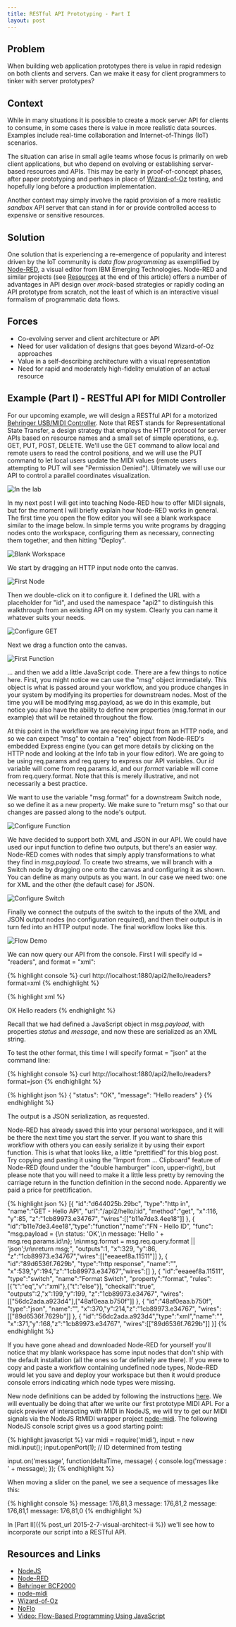 ```yaml
---
title: RESTful API Prototyping - Part I
layout: post
---
```


## Problem

When building web application prototypes there is value in rapid redesign on both clients and servers. Can we make it easy for client programmers to tinker with server prototypes?

## Context

While in many situations it is possible to create a mock server API for clients to consume, in some cases there is value in more realistic data sources. Examples include real-time collaboration and Internet-of-Things (IoT) scenarios.

The situation can arise in small agile teams whose focus is primarily on web client applications, but who depend on evolving or establishing server-based resources and APIs. This may be early in proof-of-concept phases, after paper prototyping and perhaps in place of [Wizard-of-Oz](http://www.usabilitybok.org/wizard-of-oz) testing, and hopefully long before a production implementation.

Another context may simply involve the rapid provision of a more realistic *sandbox* API server that can stand in for or provide controlled access to expensive or sensitive resources.

## Solution

One solution that is experiencing a re-emergence of popularity and interest driven by the IoT community is *data flow programming* as exemplified by [Node-RED](http://nodered.org/), a visual editor from IBM Emerging Technologies. Node-RED and similar projects (see [Resources](#Resources) at the end of this article) offers a number of advantages in API design over *mock*-based strategies or rapidly coding an API prototype from scratch, not the least of which is an interactive visual formalism of programmatic data flows.

## Forces

* Co-evolving server and client architecture or API
* Need for user validation of designs that goes beyond Wizard-of-Oz approaches
* Value in a self-describing architecture with a visual representation
* Need for rapid and moderately high-fidelity emulation of an actual resource

## Example (Part I) - RESTful API for MIDI Controller

For our upcoming example, we will design a RESTful API for a motorized [Behringer USB/MIDI Controller](http://www.behringer.com/EN/Products/BCF2000.aspx). Note that REST stands for Representational State Transfer, a design strategy that employs the HTTP protocol for server APIs based on resource names and a small set of simple operations, e.g. GET, PUT, POST, DELETE. We'll use the GET command to allow local and remote users to read the control positions, and we will use the PUT command to let local users update the MIDI values (remote users attempting to PUT will see "Permission Denied"). Ultimately we will use our API to control a parallel coordinates visualization.

![In the lab]({{site.url}}/img/demo2_sm.jpg)

In my next post I will get into teaching Node-RED how to offer MIDI signals, but for the moment I will briefly explain how Node-RED works in general. The first time you open the flow editor you will see a blank workspace similar to the image below. In simple terms you write programs by dragging nodes onto the workspace, configuring them as necessary, connecting them together, and then hitting "Deploy".

![Blank Workspace]({{site.url}}/img/hello_blank.png)

We start by dragging an HTTP input node onto the canvas.

![First Node]({{site.url}}/img/hello_input.png)

Then we double-click on it to configure it. I defined the URL with a placeholder for "id", and used the namespace "api2" to distinguish this walkthrough from an existing API on my system. Clearly you can name it whatever suits your needs.

![Configure GET]({{site.url}}/img/hello_GET.png)

Next we drag a function onto the canvas.

![First Function]({{site.url}}/img/hello_FN_drag.png)

... and then we add a little JavaScript code. There are a few things to notice here. First, you might notice we can use the "msg" object immediately. This object is what is passed around your workflow, and you produce changes in your system by modifying its properties for downstream nodes. Most of the time you will be modifying msg.payload, as we do in this example, but notice you also have the ability to define new properties (msg.format in our example) that will be retained throughout the flow.

At this point in the workflow we are receiving input from an HTTP node, and so we can expect "msg" to contain a "req" object from Node-RED's embedded Express engine (you can get more details by clicking on the HTTP node and looking at the Info tab in your flow editor). We are going to be using req.params and req.query to express our API variables. Our *id* variable will come from req.params.id, and our *format* variable will come from req.query.format. Note that this is merely illustrative, and not necessarily a best practice.

We want to use the variable "msg.format" for a downstream Switch node, so we define it as a new property. We make sure to "return msg" so that our changes are passed along to the node's output.

![Configure Function]({{site.url}}/img/hello_FN.png)

We have decided to support both XML and JSON in our API. We could have used our input function to define two outputs, but there's an easier way. Node-RED comes with nodes that simply apply transformations to what they find in *msg.payload*. To create two streams, we will branch with a Switch node by dragging one onto the canvas and configuring it as shown. You can define as many outputs as you want. In our case we need two: one for XML and the other (the default case) for JSON.

![Configure Switch]({{site.url}}/img/hello_switch.png)

Finally we connect the outputs of the switch to the inputs of the XML and JSON output nodes (no configuration required), and then their output is in turn fed into an HTTP output node. The final workflow looks like this.

![Flow Demo]({{site.url}}/img/hello_flow.png)

We can now query our API from the console. First I will specify id = "readers", and format = "xml":

{% highlight console %}
curl http://localhost:1880/api2/hello/readers?format=xml
{% endhighlight %}

{% highlight xml %}
<?xml version="1.0" encoding="UTF-8" standalone="yes"?>
<root>
  <status>OK</status>
  <message>Hello readers</message>
</root>
{% endhighlight %}

Recall that we had defined a JavaScript object in *msg.payload*, with properties *status* and *message*, and now these are serialized as an XML string.

To test the other format, this time I will specify format = "json" at the command line:

{% highlight console %}
curl http://localhost:1880/api2/hello/readers?format=json
{% endhighlight %}

{% highlight json %}
{
  "status": "OK",
  "message": "Hello readers"
}
{% endhighlight %}

The output is a JSON serialization, as requested.

Node-RED has already saved this into your personal workspace, and it will be there the next time you start the server. If you want to share this workflow with others you can easily serialize it by using their export function. This is what that looks like, a little "prettified" for this blog post. Try copying and pasting it using the "Import from ... Clipboard" feature of Node-RED (found under the "double hamburger" icon, upper-right), but please note that you will need to make it a little less pretty by removing the carriage return in the function definition in the second node. Apparently we paid a price for prettification.

{% highlight json %}
[{
  "id":"d644025b.29bc", "type":"http in", "name":"GET - Hello API",
  "url":"/api2/hello/:id",
  "method":"get", "x":116, "y":85,
  "z":"1cb89973.e34767", "wires":[["b11e7de3.4ee18"]]
},
{
  "id":"b11e7de3.4ee18","type":"function","name":"FN - Hello ID",
  "func": "msg.payload = {\n  status: 'OK',\n  message: 'Hello ' + msg.req.params.id\n};
  \n\nmsg.format = msg.req.query.format || 'json';\n\nreturn msg;",
  "outputs":1, "x":329, "y":86,
  "z":"1cb89973.e34767","wires":[["eeaeef8a.11511"]]
},
{
  "id":"89d6536f.7629b", "type":"http response", "name":"",
  "x":539,"y":194,"z":"1cb89973.e34767","wires":[]
},
{
  "id":"eeaeef8a.11511", "type":"switch", "name":"Format Switch",
  "property":"format",
  "rules":[{"t":"eq","v":"xml"},{"t":"else"}],
  "checkall":"true", "outputs":2,"x":199,"y":199,
  "z":"1cb89973.e34767",
  "wires":[["56dc2ada.a923d4"],["48af0eaa.b750f"]]
},
{
  "id":"48af0eaa.b750f", "type":"json", "name":"",
  "x":370,"y":214,"z":"1cb89973.e34767",
  "wires":[["89d6536f.7629b"]]
},
{
  "id":"56dc2ada.a923d4","type":"xml","name":"",
  "x":371,"y":168,"z":"1cb89973.e34767",
  "wires":[["89d6536f.7629b"]]
}]
{% endhighlight %}


If you have gone ahead and downloaded Node-RED for yourself you'll notice that my blank workspace has some input nodes that don't ship with the default installation (all the ones so far definitely are there). If you were to copy and paste a workflow containing undefined node types, Node-RED would let you save and deploy your workspace but then it would produce console errors indicating which node types were missing.

New node definitions can be added by following the instructions [here](http://nodered.org/docs/creating-nodes/). We will eventually be doing that after we write our first prototype MIDI API. For a quick preview of interacting with MIDI in NodeJS, we will try to get our MIDI signals via the NodeJS RtMIDI wrapper project [node-midi](https://github.com/justinlatimer/node-midi). The following NodeJS console script gives us a good starting point:

{% highlight javascript %}
var midi = require('midi'), input = new midi.input();
input.openPort(1); // ID determined from testing

input.on('message', function(deltaTime, message) {
  console.log('message : ' + message);
});
{% endhighlight %}

When moving a slider on the panel, we see a sequence of messages like this:

{% highlight console %}
message: 176,81,3
message: 176,81,2
message: 176,81,1
message: 176,81,0
{% endhighlight %}

In [Part II]({% post_url 2015-2-7-visual-architect-ii %}) we'll see how to incorporate our script into a RESTful API.

## <a name="Resources"></a>Resources and Links

* [NodeJS](http://nodejs.org/)
* [Node-RED](http://nodered.org/)
* [Behringer BCF2000](http://www.behringer.com/EN/Products/BCF2000.aspx)
* [node-midi](https://github.com/justinlatimer/node-midi)
* [Wizard-of-Oz](http://www.usabilitybok.org/wizard-of-oz)
* [NoFlo](http://noflojs.org/)
* [Video: Flow-Based Programming Using JavaScript](https://www.youtube.com/watch?v=hot_0Kn-xJE)